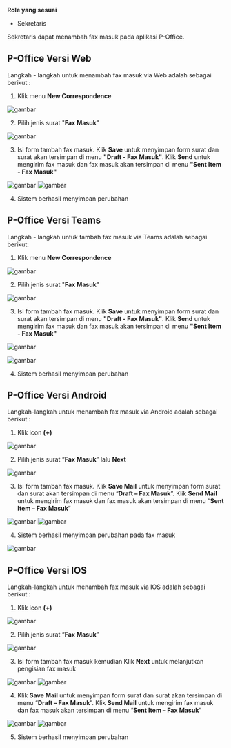 **Role yang sesuai**

- Sekretaris

Sekretaris dapat menambah fax masuk pada aplikasi P-Office.

## **P-Office Versi Web**

Langkah - langkah untuk menambah fax masuk via Web adalah sebagai berikut :

1. Klik menu **New Correspondence**

![gambar](FaxMasuk/FM_WEB/02TambahFM01.png)

2. Pilih jenis surat "**Fax Masuk**"

![gambar](FaxMasuk/FM_WEB/02TambahFM02.png)

3. Isi form tambah fax masuk. Klik **Save** untuk menyimpan form surat dan surat akan tersimpan di menu **"Draft - Fax Masuk"**. Klik **Send** untuk mengirim fax masuk dan fax masuk akan tersimpan di menu **"Sent Item - Fax Masuk"**

![gambar](FaxMasuk/FM_WEB/02TambahFM03.png) ![gambar](FaxMasuk/FM_WEB/02TambahFM04.png)

4. Sistem berhasil menyimpan perubahan

## **P-Office Versi Teams**

Langkah - langkah untuk tambah fax masuk via Teams adalah sebagai berikut:

1. Klik menu **New Correspondence**

![gambar](FaxMasuk/FM_Teams/FM02.png)

2. Pilih jenis surat "**Fax Masuk**"

![gambar](FaxMasuk/FM_Teams/FM03.png)

3. Isi form tambah fax masuk. Klik **Save** untuk menyimpan form surat dan surat akan tersimpan di menu **"Draft - Fax Masuk"**. Klik **Send** untuk mengirim fax masuk dan fax masuk akan tersimpan di menu **"Sent Item - Fax Masuk"**

![gambar](FaxMasuk/FM_Teams/FM04.png)

![gambar](FaxMasuk/FM_Teams/FM05.png)

4. Sistem berhasil menyimpan perubahan

## **P-Office Versi Android**

Langkah-langkah untuk menambah fax masuk via Android adalah sebagai berikut :

1. Klik icon **(+)**

![gambar](FaxMasuk/FM_Android/TambahFM/02A01.png)

2. Pilih jenis surat “**Fax Masuk**” lalu **Next**

![gambar](FaxMasuk/FM_Android/TambahFM/02A02.png)

3. Isi form tambah fax masuk. Klik **Save Mail** untuk menyimpan form surat dan surat akan tersimpan di menu “**Draft – Fax Masuk**”. Klik **Send Mail** untuk mengirim fax masuk dan fax masuk akan tersimpan di menu “**Sent Item – Fax Masuk**”

![gambar](FaxMasuk/FM_Android/TambahFM/02A03.png) ![gambar](FaxMasuk/FM_Android/TambahFM/02A04.png)

4. Sistem berhasil menyimpan perubahan pada fax masuk

![gambar](FaxMasuk/FM_Android/TambahFM/02A05.png)

## **P-Office Versi IOS**

Langkah-langkah untuk menambah fax masuk via IOS adalah sebagai berikut :

1. Klik icon **(+)**

![gambar](FaxMasuk/FM_IOS/02FM-2.png)

2. Pilih jenis surat “**Fax Masuk**”

![gambar](FaxMasuk/FM_IOS/02FM-3.png)

3. Isi form tambah fax masuk kemudian Klik **Next** untuk melanjutkan pengisian fax masuk

![gambar](FaxMasuk/FM_IOS/02FM-4.1.png) ![gambar](FaxMasuk/FM_IOS/02FM-4.2.png)

4. Klik **Save Mail** untuk menyimpan form surat dan surat akan tersimpan di menu “**Draft – Fax Masuk**”. Klik **Send Mail** untuk mengirim fax masuk dan fax masuk akan tersimpan di menu “**Sent Item – Fax Masuk**”

![gambar](FaxMasuk/FM_IOS/02FM-5.1.png) ![gambar](FaxMasuk/FM_IOS/02FM-5.2.png)

5. Sistem berhasil menyimpan perubahan
